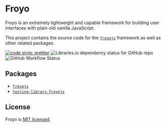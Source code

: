 # Froyo

Froyo is an extremely lightweight and capable framework for building user interfaces with plain-old vanilla JavaScript.

This project contains the source code for the [`froyojs`](./packages/froyojs/) framework as well as other related packages.

<p>
    <a href="https://github.com/prettier/prettier"><img alt="code style: prettier" src="https://img.shields.io/badge/code_style-prettier-ff69b4.svg"></a>
    <img alt="Libraries.io dependency status for GitHub repo" src="https://img.shields.io/librariesio/github/marksmccann/froyo">
    <img alt="GitHub Workflow Status" src="https://img.shields.io/github/actions/workflow/status/marksmccann/froyo/node.js.yml">
</p>

## Packages

-   [`froyojs`](./packages/froyojs/)
-   [`testing-library-froyojs`](./packages/froyojs/)

## License

Froyo is [MIT licensed](./LICENSE).
